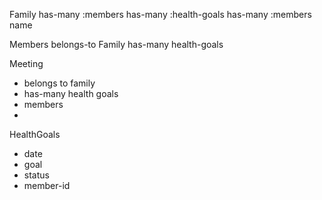 Family
  has-many :members
  has-many :health-goals
  has-many :members
  name

Members
  belongs-to Family
  has-many health-goals

Meeting
 - belongs to family
 - has-many health goals
 - members
 -  

HealthGoals
  - date
  - goal
  - status
  - member-id

